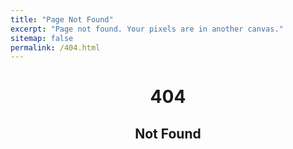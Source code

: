 ```yaml
---
title: "Page Not Found"
excerpt: "Page not found. Your pixels are in another canvas."
sitemap: false
permalink: /404.html
---
```

<h1 align="center">404</h1>
<h2 align="center">Not Found</h2>
